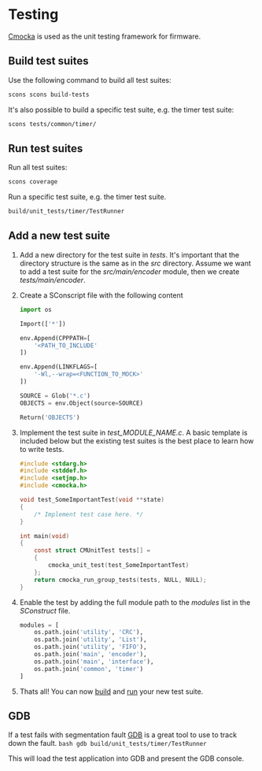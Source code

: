 # Testing

[Cmocka](https://cmocka.org/) is used as the unit testing framework for firmware.

## Build test suites
Use the following command to build all test suites:
```bash
scons scons build-tests
```

It's also possible to build a specific test suite, e.g. the timer test suite:
```bash
scons tests/common/timer/
```

## Run test suites
Run all test suites:
```bash
scons coverage
```

Run a specific test suite, e.g. the timer test suite.
```bash
build/unit_tests/timer/TestRunner
```

## Add a new test suite
1. Add a new directory for the test suite in *tests*. It's important that the
directory structure is the same as in the *src* directory. Assume we want to
add a test suite for the *src/main/encoder* module, then we create
*tests/main/encoder*.

1. Create a SConscript file with the following content
    ```python
    import os

    Import(['*'])

    env.Append(CPPPATH=[
        '<PATH_TO_INCLUDE'
    ])

    env.Append(LINKFLAGS=[
        '-Wl,--wrap=<FUNCTION_TO_MOCK>'
    ])

    SOURCE = Glob('*.c')
    OBJECTS = env.Object(source=SOURCE)

    Return('OBJECTS')
    ```
1. Implement the test suite in *test_MODULE_NAME.c*. A basic template is
included below but the existing test suites is the best place to learn how to write tests.
    ```c
    #include <stdarg.h>
    #include <stddef.h>
    #include <setjmp.h>
    #include <cmocka.h>

    void test_SomeImportantTest(void **state)
    {
        /* Implement test case here. */
    }

    int main(void)
    {
        const struct CMUnitTest tests[] =
        {
            cmocka_unit_test(test_SomeImportantTest)
        };
        return cmocka_run_group_tests(tests, NULL, NULL);
    }
    ```
1. Enable the test by adding the full module path to the *modules* list in the
*SConstruct* file.
    ```python
    modules = [
        os.path.join('utility', 'CRC'),
        os.path.join('utility', 'List'),
        os.path.join('utility', 'FIFO'),
        os.path.join('main', 'encoder'),
        os.path.join('main', 'interface'),
        os.path.join('common', 'timer')
    ]
    ```
1. Thats all! You can now [build](#build-test-suites) and [run](#run-test-suites) your new test suite.


## GDB
If a test fails with segmentation fault [GDB](https://www.gnu.org/software/gdb/)
is a great tool to use to track down the fault.
    ```bash
    gdb build/unit_tests/timer/TestRunner
    ```

This will load the test application into GDB and present the GDB console.
